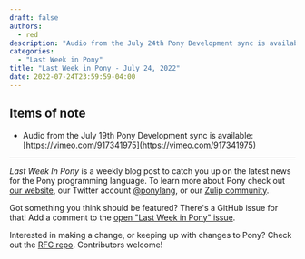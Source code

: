 ```yaml
---
draft: false
authors:
  - red
description: "Audio from the July 24th Pony Development sync is available"
categories:
  - "Last Week in Pony"
title: "Last Week in Pony - July 24, 2022"
date: 2022-07-24T23:59:59-04:00
---
```


## Items of note

- Audio from the July 19th Pony Development sync is available: [https://vimeo.com/917341975](https://vimeo.com/917341975)

---

_Last Week In Pony_ is a weekly blog post to catch you up on the latest news for the Pony programming language. To learn more about Pony check out [our website](https://ponylang.io), our Twitter account [@ponylang](https://twitter.com/ponylang), or our [Zulip community](https://ponylang.zulipchat.com).

Got something you think should be featured? There's a GitHub issue for that! Add a comment to the [open "Last Week in Pony" issue](https://github.com/ponylang/ponylang.github.io/issues?q=is%3Aissue+is%3Aopen+label%3Alast-week-in-pony).

Interested in making a change, or keeping up with changes to Pony? Check out the [RFC repo](https://github.com/ponylang/rfcs). Contributors welcome!

